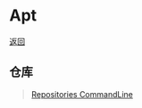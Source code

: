 [linux]: /note/linux/README.md
[url:commandline]: https://help.ubuntu.com/community/Repositories/CommandLine

# Apt

[返回][linux]

## 仓库

> [Repositories CommandLine][url:commandline]
